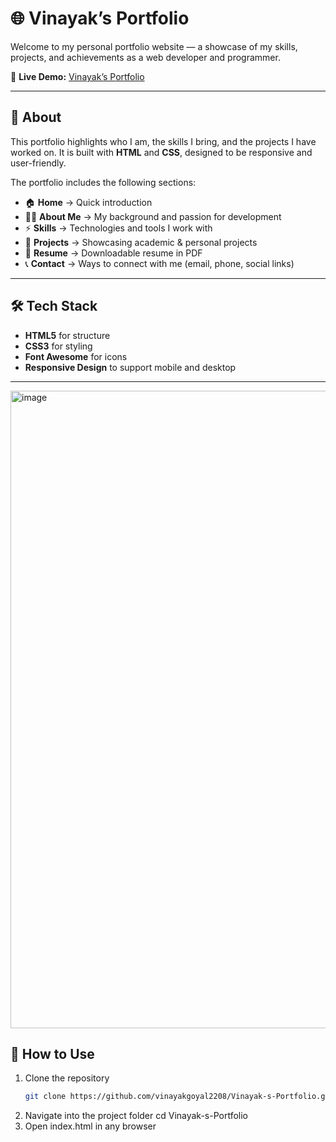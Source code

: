 # 🌐 Vinayak’s Portfolio  

Welcome to my personal portfolio website — a showcase of my skills, projects, and achievements as a web developer and programmer.  

🔗 **Live Demo:** [Vinayak’s Portfolio](https://vinayakgoyal2208.github.io/Vinayak-s-Portfolio/)  

---

## 📖 About  
This portfolio highlights who I am, the skills I bring, and the projects I have worked on. It is built with **HTML** and **CSS**, designed to be responsive and user-friendly.  

The portfolio includes the following sections:  
- 🏠 **Home** → Quick introduction  
- 👨‍💻 **About Me** → My background and passion for development  
- ⚡ **Skills** → Technologies and tools I work with  
- 📂 **Projects** → Showcasing academic & personal projects  
- 📑 **Resume** → Downloadable resume in PDF  
- 📞 **Contact** → Ways to connect with me (email, phone, social links)  

---

## 🛠️ Tech Stack  
- **HTML5** for structure  
- **CSS3** for styling  
- **Font Awesome** for icons  
- **Responsive Design** to support mobile and desktop  

---

<img width="1920" height="1020" alt="image" src="https://github.com/user-attachments/assets/8bc74cea-b01a-44d7-aa18-7711df8cee06" />


## 📂 How to Use  
1. Clone the repository
      ```bash
     git clone https://github.com/vinayakgoyal2208/Vinayak-s-Portfolio.git
2. Navigate into the project folder
      cd Vinayak-s-Portfolio
3.  Open index.html in any browser
     
